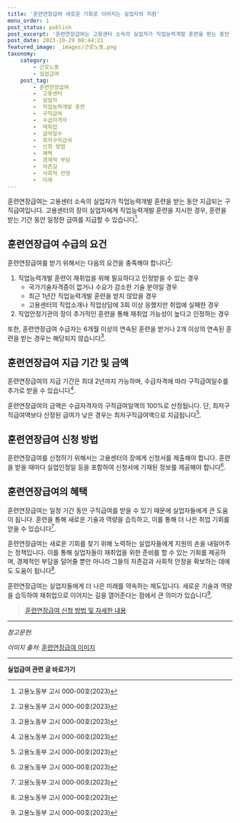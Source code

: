 ```yaml
---
title: '훈련연장급여 새로운 기회로 이어지는 실업자의 지원'
menu_order: 1
post_status: publish
post_excerpt: '훈련연장급여는 고용센터 소속의 실업자가 직업능력개발 훈련을 받는 동안 지급되는 구직급여입니다. 고용센터의 장이 실업자에게 직업능력개발 훈련을 지시한 경우, 훈련을 받는 기간 동안 일정한 급여를 지급할 수 있습니다  1 .'
post_date: 2023-10-29 08:44:21
featured_image: _images/근로노동.png
taxonomy:
    category:
        - 근로노동
        - 실업급여
    post_tag:
        - 훈련연장급여
        -  고용센터
        -  실업자
        -  직업능력개발 훈련
        -  구직급여
        -  수급자격자
        -  재취업
        -  급여일수
        -  최저구직급여
        -  신청 방법
        -  혜택
        -  경제적 부담
        -  자존감
        -  사회적 안정
        -  미래
---
```




훈련연장급여는 고용센터 소속의 실업자가 직업능력개발 훈련을 받는 동안 지급되는 구직급여입니다. 고용센터의 장이 실업자에게 직업능력개발 훈련을 지시한 경우, 훈련을 받는 기간 동안 일정한 급여를 지급할 수 있습니다[^1].

## 훈련연장급여 수급의 요건

훈련연장급여를 받기 위해서는 다음의 요건을 충족해야 합니다[^1]:

1. 직업능력개발 훈련이 재취업을 위해 필요하다고 인정받을 수 있는 경우
    - 국가기술자격증이 없거나 수요가 감소한 기술 분야일 경우
    - 최근 1년간 직업능력개발 훈련을 받지 않았을 경우
    - 고용센터의 직업소개나 직업상담에 3회 이상 응했지만 취업에 실패한 경우
2. 직업안정기관의 장이 추가적인 훈련을 통해 재취업 가능성이 높다고 인정하는 경우

또한, 훈련연장급여 수급자는 6개월 이상의 연속된 훈련을 받거나 2개 이상의 연속된 훈련을 받는 경우는 해당되지 않습니다[^1].

## 훈련연장급여 지급 기간 및 금액

훈련연장급여의 지급 기간은 최대 2년까지 가능하며, 수급자격에 따라 구직급여일수를 추가로 받을 수 있습니다[^1].

훈련연장급여의 금액은 수급자격자의 구직급여일액의 100%로 산정됩니다. 단, 최저구직급여액보다 산정된 급여가 낮은 경우는 최저구직급여액으로 지급됩니다[^1].

## 훈련연장급여 신청 방법

훈련연장급여를 신청하기 위해서는 고용센터의 장에게 신청서를 제출해야 합니다. 훈련을 받을 때마다 실업인정일 등을 포함하여 신청서에 기재된 정보를 제공해야 합니다[^1].

## 훈련연장급여의 혜택

훈련연장급여는 일정 기간 동안 구직급여를 받을 수 있기 때문에 실업자들에게 큰 도움이 됩니다. 훈련을 통해 새로운 기술과 역량을 습득하고, 이를 통해 더 나은 취업 기회를 얻을 수 있습니다[^1].

훈련연장급여는 새로운 기회를 찾기 위해 노력하는 실업자들에게 지원의 손을 내밀어주는 정책입니다. 이를 통해 실업자들이 재취업을 위한 준비를 할 수 있는 기회를 제공하며, 경제적인 부담을 덜어줄 뿐만 아니라 그들의 자존감과 사회적 안정을 확보하는 데에도 도움이 됩니다[^1].

훈련연장급여는 실업자들에게 더 나은 미래를 약속하는 제도입니다. 새로운 기술과 역량을 습득하여 재취업으로 이어지는 길을 열어준다는 점에서 큰 의미가 있습니다[^1].

> [훈련연장급여 신청 방법 및 자세한 내용](https://example.com)

---
 
*참고문헌:*  
[^1]: 고용노동부 고시 000-00호(2023)

*이미지 출처:* [훈련연장급여 이미지](https://example.com/image.jpg)
<!-- wp:separator -->
<hr class="wp-block-separator has-alpha-channel-opacity"/>
<!-- /wp:separator -->

<!-- wp:group {"backgroundColor":"base","layout":{"type":"constrained"}} -->
<div class="wp-block-group has-base-background-color has-background"><!-- wp:paragraph {"align":"center","fontSize":"medium"} -->
<p class="has-text-align-center has-large-font-size"><strong>실업급여 관련 글 바로가기</strong></p>
<!-- /wp:paragraph -->


<!-- wp:latest-posts {"categories":[{"id":10977,"count":19,"description":"","link":"https://uknowlaw.com/category/%ec%8b%a4%ec%97%85%ea%b8%89%ec%97%ac/","name":"실업급여","slug":"실업급여","taxonomy":"category","parent":0,"meta":[],"_links":{"self":[{"href":"https://uknowlaw.com/wp-json/wp/v2/categories/10977"}],"collection":[{"href":"https://uknowlaw.com/wp-json/wp/v2/categories"}],"about":[{"href":"https://uknowlaw.com/wp-json/wp/v2/taxonomies/category"}],"wp:post_type":[{"href":"https://uknowlaw.com/wp-json/wp/v2/posts?categories=10977"}],"curies":[{"name":"wp","href":"https://api.w.org/{rel}","templated":true}]}}],"postsToShow":100,"excerptLength":28,"postLayout":"grid","columns":2,"featuredImageAlign":"left","featuredImageSizeSlug":"large","fontSize":18px} /--></div>
<!-- /wp:group -->